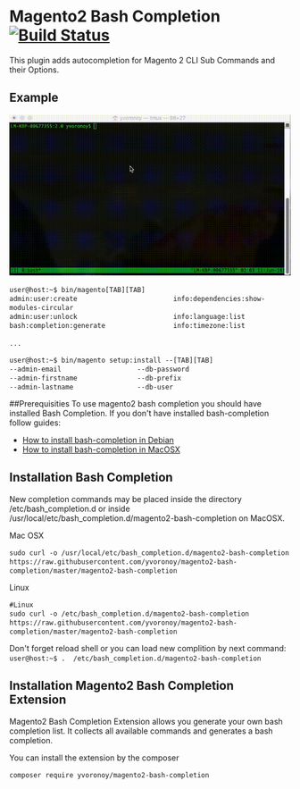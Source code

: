 # Magento2 Bash Completion [![Build Status](https://travis-ci.org/yvoronoy/magento2-bash-completion.svg?branch=master)](https://travis-ci.org/yvoronoy/magento2-bash-completion)
This plugin adds autocompletion for Magento 2 CLI Sub Commands and their Options.

## Example

![Magento2 Bash Completion Screenshot](https://raw.githubusercontent.com/yvoronoy/ReadmeMedia/master/magento2-bash-completion.gif)

```
user@host:~$ bin/magento[TAB][TAB]
admin:user:create                        info:dependencies:show-modules-circular
admin:user:unlock                        info:language:list
bash:completion:generate                 info:timezone:list

...
```

```
user@host:~$ bin/magento setup:install --[TAB][TAB]
--admin-email                   --db-password
--admin-firstname               --db-prefix
--admin-lastname                --db-user
```

##Prerequisities
To use magento2 bash completion you should have installed Bash Completion.
If you don't have installed bash-completion follow guides:
 * [How to install bash-completion in Debian](https://www.howtoforge.com/how-to-add-bash-completion-in-debian)
 * [How to install bash-completion in MacOSX](http://davidalger.com/development/bash-completion-on-os-x-with-MacOSX)


## Installation Bash Completion
New completion commands may be placed inside the directory /etc/bash_completion.d or inside /usr/local/etc/bash_completion.d/magento2-bash-completion on MacOSX.

Mac OSX
```
sudo curl -o /usr/local/etc/bash_completion.d/magento2-bash-completion https://raw.githubusercontent.com/yvoronoy/magento2-bash-completion/master/magento2-bash-completion
```


Linux
```
#Linux
sudo curl -o /etc/bash_completion.d/magento2-bash-completion https://raw.githubusercontent.com/yvoronoy/magento2-bash-completion/master/magento2-bash-completion
```

Don't forget reload shell or you can load new complition by next command: `user@host:~$ .  /etc/bash_completion.d/magento2-bash-completion`

## Installation Magento2 Bash Completion Extension
Magento2 Bash Completion Extension allows you generate your own bash completion list. It collects all available commands and generates a bash completion.

You can install the extension by the composer
```
composer require yvoronoy/magento2-bash-completion
```
